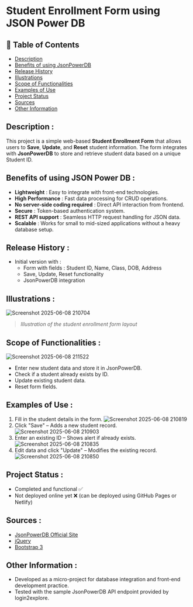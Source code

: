 # **Student Enrollment Form using JSON Power DB**

## 📑 Table of Contents
- [Description](#-description)
- [Benefits of using JsonPowerDB](#-benefits-of-using-jsonpowerdb)
- [Release History](#-release-history)
- [Illustrations](#-illustrations)
- [Scope of Functionalities](#-scope-of-functionalities)
- [Examples of Use](#-examples-of-use)
- [Project Status](#-project-status)
- [Sources](#-sources)
- [Other Information](#-other-information)

## Description :
This project is a simple web-based **Student Enrollment Form** that allows users to **Save**, **Update**, and **Reset** student information. The form integrates with **JsonPowerDB** to store and retrieve student data based on a unique Student ID.

## Benefits of using JSON Power DB :
- **Lightweight** : Easy to integrate with front-end technologies.
- **High Performance** : Fast data processing for CRUD operations.
- **No server-side coding required** : Direct API interaction from frontend.
- **Secure** : Token-based authentication system.
- **REST API support** : Seamless HTTP request handling for JSON data.
- **Scalable** : Works for small to mid-sized applications without a heavy database setup.

## Release History :
- Initial version with :
  - Form with fields : Student ID, Name, Class, DOB, Address
  - Save, Update, Reset functionality
  - JsonPowerDB integration

 ## Illustrations :
 ![Screenshot 2025-06-08 210704](https://github.com/user-attachments/assets/05a2b323-18cb-475b-8bea-0adc7ee8b44c)
> *Illustration of the student enrollment form layout*

## Scope of Functionalities :
![Screenshot 2025-06-08 211522](https://github.com/user-attachments/assets/10f57033-7b3d-409e-b9d4-e503fc5c71a5)
- Enter new student data and store it in JsonPowerDB.
- Check if a student already exists by ID.
- Update existing student data.
- Reset form fields.

## Examples of Use :
1. Fill in the student details in the form. ![Screenshot 2025-06-08 210819](https://github.com/user-attachments/assets/a4240e03-0ed9-4a84-9c10-129989b38ab4)
2. Click "Save" – Adds a new student record. ![Screenshot 2025-06-08 210903](https://github.com/user-attachments/assets/2b9b7448-3b58-4a1d-b08e-9d6bb1346706)
3. Enter an existing ID – Shows alert if already exists. ![Screenshot 2025-06-08 210835](https://github.com/user-attachments/assets/f244644d-3cf3-42df-9fec-2f87de267b94)
4. Edit data and click "Update" – Modifies the existing record. ![Screenshot 2025-06-08 210850](https://github.com/user-attachments/assets/b3edb223-098b-45a2-b100-1f3a5104f894)

## Project Status :
- Completed and functional ✅
- Not deployed online yet ❌ (can be deployed using GitHub Pages or Netlify)

## Sources :
- [JsonPowerDB Official Site](https://login2explore.com/jpdb)
- [jQuery](https://jquery.com/)
- [Bootstrap 3](https://getbootstrap.com/docs/3.4/)

## Other Information :
- Developed as a micro-project for database integration and front-end development practice.
- Tested with the sample JsonPowerDB API endpoint provided by login2explore.
